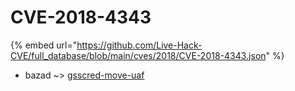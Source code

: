 # CVE-2018-4343
{% embed url="https://github.com/Live-Hack-CVE/full_database/blob/main/cves/2018/CVE-2018-4343.json" %}

* bazad ~> [gsscred-move-uaf](https://www.alice-snow.ru/2018/database/cve-2018-4343/gsscred-move-uaf-bazad)